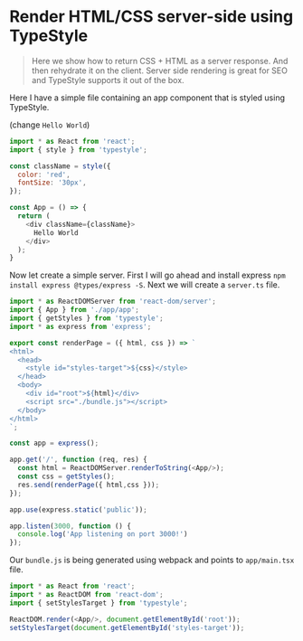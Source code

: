 # Render HTML/CSS server-side using TypeStyle 
> Here we show how to return CSS + HTML as a server response. And then rehydrate it on the client. Server side rendering is great for SEO and TypeStyle supports it out of the box.

Here I have a simple file containing an app component that is styled using TypeStyle.

(change `Hello World`)
```js
import * as React from 'react';
import { style } from 'typestyle';

const className = style({
  color: 'red',
  fontSize: '30px',
});

const App = () => {
  return (
    <div className={className}>
      Hello World
    </div>
  );
}
```

Now let create a simple server. First I will go ahead and install express `npm install express @types/express -S`. Next we will create a `server.ts` file.

```js
import * as ReactDOMServer from 'react-dom/server';
import { App } from './app/app';
import { getStyles } from 'typestyle';
import * as express from 'express';

export const renderPage = ({ html, css }) => `
<html>
  <head>
    <style id="styles-target">${css}</style>
  </head>
  <body>
    <div id="root">${html}</div>
    <script src="./bundle.js"></script>
  </body>
</html>
`;

const app = express();

app.get('/', function (req, res) {
  const html = ReactDOMServer.renderToString(<App/>);
  const css = getStyles();
  res.send(renderPage({ html,css }));
});

app.use(express.static('public'));

app.listen(3000, function () {
  console.log('App listening on port 3000!')
});
```

Our `bundle.js` is being generated using webpack and points to `app/main.tsx` file. 

```js
import * as React from 'react';
import * as ReactDOM from 'react-dom';
import { setStylesTarget } from 'typestyle';

ReactDOM.render(<App/>, document.getElementById('root'));
setStylesTarget(document.getElementById('styles-target'));
```

